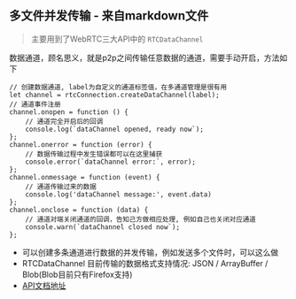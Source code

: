 ## 多文件并发传输 - 来自markdown文件
> 主要用到了WebRTC三大API中的 `RTCDataChannel`

数据通道，顾名思义，就是p2p之间传输任意数据的通道，需要手动开启，方法如下
```
// 创建数据通道, label为自定义的通道标签值，在多通道管理是很有用
let channel = rtcConnection.createDataChannel(label);
// 通道事件注册
channel.onopen = function () {
    // 通道完全开启后的回调
    console.log(`dataChannel opened, ready now`);
};
channel.onerror = function (error) {
    // 数据传输过程中发生错误都可以在这里捕获
    console.error(`dataChannel error:`, error);
};
channel.onmessage = function (event) {
    // 通道传输过来的数据
    console.log('dataChannel message:', event.data)
};
channel.onclose = function (data) {
    // 通道对端关闭通道的回调，告知己方做相应处理, 例如自己也关闭对应通道
    console.warn(`dataChannel closed now`);
};
```

+ 可以创建多条通道进行数据的并发传输，例如发送多个文件时，可以这么做
+ RTCDataChannel 目前传输的数据格式支持情况: JSON / ArrayBuffer / Blob(Blob目前只有Firefox支持)
+ [API文档地址](//developer.mozilla.org/en-US/docs/Web/API/RTCPeerConnection)
